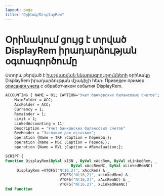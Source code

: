 ```yaml
---
layout: page
title: "Օրինակ/DisplayRem"
---
```



# Օրինակում ցույց է տրված DisplayRem իրադարձության օգտագործումը


Ստորև բերված է [հաշվառման նկարագրությունների](../Defs/Accounting.html) օրինակը DisplayRem  իրադարձության մշակիչի հետ։
Приведен пример [описания учета](../Defs/Accounting.html) с обработчиком события DisplayRem.

``` vb
ACCOUNTING { NAME = 01; CAPTION="Учет банковских балансовых счетов";
    MainFolder = ACC;
    AccFolder = ACC;
    Currency = 1;
    Remainder = 1;
    Limit = 1;
    LinkedAccounting = 11;
    Description = "Учет банковских балансовых счетов"
    RemHeader = "Заглавие для остатков";
    operation {Name = TRF ;Caption = Перевод;}; 
    operation {Name = MSC ;Caption = Разное;};
    operation {Name = RVL ;Caption = #Revaluation;};

SCRIPT {
Function DisplayRem(ByVal xISN , ByVal xAccRem, ByVal xLinkedRem, _
                             ByVal xAccRemNC, ByVal xLinkedRemNC)
     DisplayRem =VTOFS("N(16,2)", xAccRem) & _
                        VTOFS("N(16,2)", xLinkedRem) & _
                        VTOFS("N(16,2)", xAccRemNC) & _
                        VTOFS("N(16,2)", xLinkedRemNC)
End Function
```